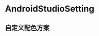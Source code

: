 # AndroidStudioSetting
## 自定义配色方案

[](http://paynnyvep.bkt.clouddn.com/%E5%B1%8F%E5%B9%95%E5%BF%AB%E7%85%A7%202018-08-22%20%E4%B8%8B%E5%8D%882.15.34.png)

